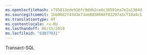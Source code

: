 ```yaml
---
ms.openlocfilehash: c795813ede916fc9ddb2ce6c30501ea7e2a1384d
ms.sourcegitcommit: 1bb00d2f4343e73ae8d58668f02297a3cf10a4c1
ms.translationtype: HT
ms.contentlocale: ru-RU
ms.lasthandoff: 06/15/2019
ms.locfileid: "63877031"
---
```

Transact-SQL